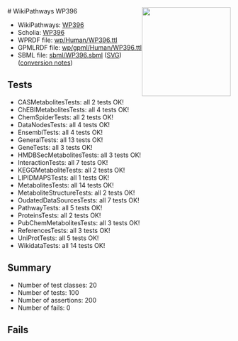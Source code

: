 <img style="float: right; width: 200px" src="../logo.png" />
# WikiPathways WP396

* WikiPathways: [WP396](https://identifiers.org/wikipathways:WP396)
* Scholia: [WP396](https://scholia.toolforge.org/wikipathways/WP396)
* WPRDF file: [wp/Human/WP396.ttl](../wp/Human/WP396.ttl)
* GPMLRDF file: [wp/gpml/Human/WP396.ttl](../wp/gpml/Human/WP396.ttl)
* SBML file: [sbml/WP396.sbml](../sbml/WP396.sbml) ([SVG](../sbml/WP396.svg)) ([conversion notes](../sbml/WP396.txt))

## Tests
* CASMetabolitesTests: all 2 tests OK!
* ChEBIMetabolitesTests: all 4 tests OK!
* ChemSpiderTests: all 2 tests OK!
* DataNodesTests: all 4 tests OK!
* EnsemblTests: all 4 tests OK!
* GeneralTests: all 13 tests OK!
* GeneTests: all 3 tests OK!
* HMDBSecMetabolitesTests: all 3 tests OK!
* InteractionTests: all 7 tests OK!
* KEGGMetaboliteTests: all 2 tests OK!
* LIPIDMAPSTests: all 1 tests OK!
* MetabolitesTests: all 14 tests OK!
* MetaboliteStructureTests: all 2 tests OK!
* OudatedDataSourcesTests: all 7 tests OK!
* PathwayTests: all 5 tests OK!
* ProteinsTests: all 2 tests OK!
* PubChemMetabolitesTests: all 3 tests OK!
* ReferencesTests: all 3 tests OK!
* UniProtTests: all 5 tests OK!
* WikidataTests: all 14 tests OK!


## Summary

* Number of test classes: 20
* Number of tests: 100
* Number of assertions: 200
* Number of fails: 0

## Fails

